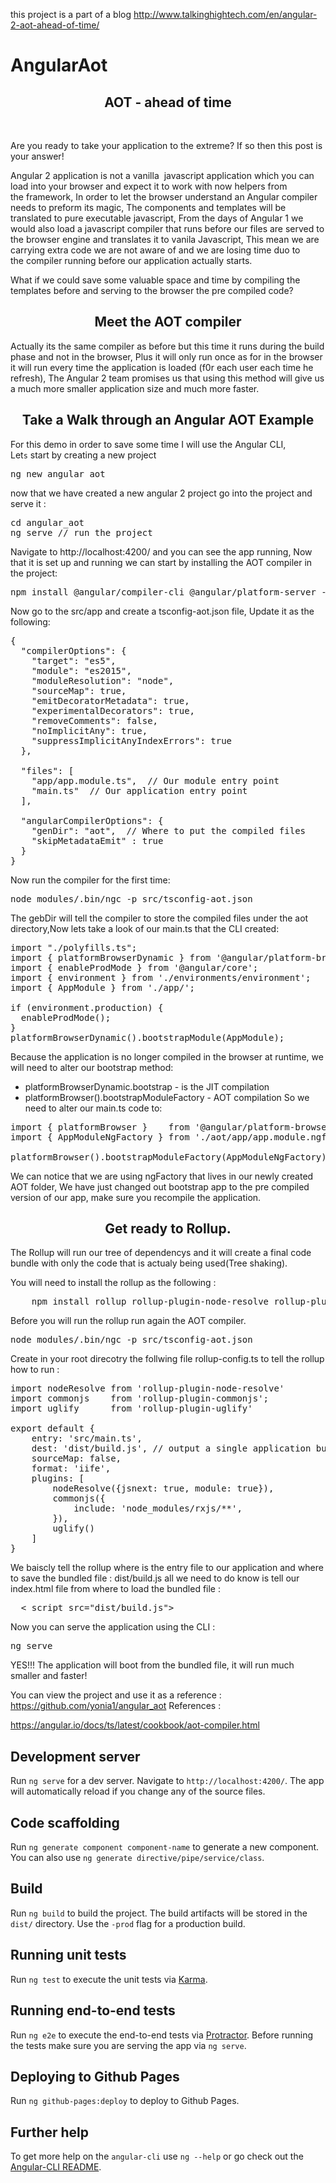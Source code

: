 this project is a part of a blog http://www.talkinghightech.com/en/angular-2-aot-ahead-of-time/
# AngularAot
<h2 style="text-align: center;">AOT - ahead of time</h2>
&nbsp;

Are you ready to take your application to the extreme? If so then this post is your answer!

Angular 2 application is not a vanilla  javascript application which you can load into your browser and expect it to work with now helpers from the framework, In order to let the browser understand an Angular compiler needs to preform its magic, The components and templates will be translated to pure executable javascript, From the days of Angular 1 we would also load a javascript compiler that runs before our files are served to the browser engine and translates it to vanila Javascript, This mean we are carrying extra code we are not aware of and we are losing time duo to the compiler running before our application actually starts.

What if we could save some valuable space and time by compiling the templates before and serving to the browser the pre compiled code?
<h2 style="text-align: center;">Meet the AOT compiler</h2>
Actually its the same compiler as before but this time it runs during the build phase and not in the browser, Plus it will only run once as for in the browser it will run every time the application is loaded (f0r each user each time he refresh), The Angular 2 team promises us that using this method will give us a much more smaller application size and much more faster.
<h2 style="text-align: center;">Take a Walk through an Angular AOT Example</h2>
<p style="text-align: left;">For this demo in order to save some time I will use the Angular CLI, Let<code>s</code> start by creating a new project</p>

<pre>ng new angular_aot
</pre>
now that we have created a new angular 2 project go into the project and serve it :
<pre>cd angular_aot
ng serve // run the project
</pre>
Navigate to http://localhost:4200/ and you can see the app running, Now that it is set up and running we can start by installing the AOT compiler in the project:
<pre>npm install @angular/compiler-cli @angular/platform-server --save
</pre>
Now go to the src/app and create a tsconfig-aot.json file, Update it as the following:
<pre>{
  "compilerOptions": {
    "target": "es5",
    "module": "es2015",
    "moduleResolution": "node",
    "sourceMap": true,
    "emitDecoratorMetadata": true,
    "experimentalDecorators": true,
    "removeComments": false,
    "noImplicitAny": true,
    "suppressImplicitAnyIndexErrors": true
  },

  "files": [
    "app/app.module.ts",  // Our module entry point
    "main.ts"  // Our application entry point
  ],

  "angularCompilerOptions": {
    "genDir": "aot",  // Where to put the compiled files
    "skipMetadataEmit" : true 
  }
}
</pre>
Now run the compiler for the first time:
<pre>node_modules/.bin/ngc -p src/tsconfig-aot.json
</pre>
The gebDir will tell the compiler to store the compiled files under the aot directory,Now lets take a look of our main.ts that the CLI created:
<pre>import "./polyfills.ts";
import { platformBrowserDynamic } from '@angular/platform-browser-dynamic';
import { enableProdMode } from '@angular/core';
import { environment } from './environments/environment';
import { AppModule } from './app/';

if (environment.production) {
  enableProdMode();
}
platformBrowserDynamic().bootstrapModule(AppModule);
</pre>
Because the application is no longer compiled in the browser at runtime, we will need to alter our bootstrap method:
- platformBrowserDynamic.bootstrap - is the JIT compilation
- platformBrowser().bootstrapModuleFactory - AOT compilation
So we need to alter our main.ts code to:
<pre>import { platformBrowser }    from '@angular/platform-browser';
import { AppModuleNgFactory } from './aot/app/app.module.ngfactory';

platformBrowser().bootstrapModuleFactory(AppModuleNgFactory);
</pre>
We can notice that we are using ngFactory that lives in our newly created AOT folder, We have just changed out bootstrap app to the pre compiled version of our app, make sure you recompile the application.
<h2 style="text-align: center;">Get ready to Rollup.</h2>
<p style="text-align: left;">The Rollup will run our tree of dependencys and it will create a final code bundle with only the code that is actualy being used(Tree shaking).</p>
<p style="text-align: left;">You will need to install the rollup as the following :</p>

<pre>    npm install rollup rollup-plugin-node-resolve rollup-plugin-commonjs rollup-plugin-uglify --save-dev
</pre>
Before you will run the rollup run again the AOT compiler.
<pre>node_modules/.bin/ngc -p src/tsconfig-aot.json
</pre>
Create in your root direcotry the follwing file rollup-config.ts to tell the rollup how to run :
<pre>import nodeResolve from 'rollup-plugin-node-resolve'
import commonjs    from 'rollup-plugin-commonjs';
import uglify      from 'rollup-plugin-uglify'

export default {
    entry: 'src/main.ts',
    dest: 'dist/build.js', // output a single application bundle
    sourceMap: false,
    format: 'iife',
    plugins: [
        nodeResolve({jsnext: true, module: true}),
        commonjs({
            include: 'node_modules/rxjs/**',
        }),
        uglify()
    ]
}
</pre>
We baiscly tell the rollup where is the entry file to our application and where to save the bundled file : dist/build.js
all we need to do know is tell our index.html file from where to load the bundled file :
<pre>  &lt; script src="dist/build.js"&gt;
</pre>
Now you can serve the application using the CLI :
<pre>ng serve
</pre>
YES!!! The application will boot from the bundled file, it will run much smaller and faster!

You can view the project and use it as a reference :
<a href="https://github.com/yonia1/angular_aot">https://github.com/yonia1/angular_aot</a>
References :

<a href="https://angular.io/docs/ts/latest/cookbook/aot-compiler.html">https://angular.io/docs/ts/latest/cookbook/aot-compiler.html</a>



## Development server
Run `ng serve` for a dev server. Navigate to `http://localhost:4200/`. The app will automatically reload if you change any of the source files.

## Code scaffolding

Run `ng generate component component-name` to generate a new component. You can also use `ng generate directive/pipe/service/class`.

## Build

Run `ng build` to build the project. The build artifacts will be stored in the `dist/` directory. Use the `-prod` flag for a production build.

## Running unit tests

Run `ng test` to execute the unit tests via [Karma](https://karma-runner.github.io).

## Running end-to-end tests

Run `ng e2e` to execute the end-to-end tests via [Protractor](http://www.protractortest.org/).
Before running the tests make sure you are serving the app via `ng serve`.

## Deploying to Github Pages

Run `ng github-pages:deploy` to deploy to Github Pages.

## Further help

To get more help on the `angular-cli` use `ng --help` or go check out the [Angular-CLI README](https://github.com/angular/angular-cli/blob/master/README.md).
